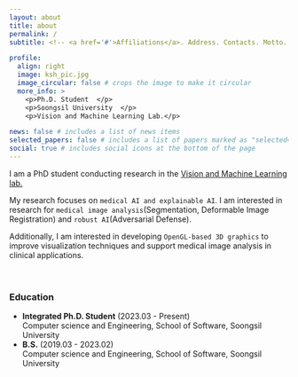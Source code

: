 ```yaml
---
layout: about
title: about
permalink: /
subtitle: <!-- <a href='#'>Affiliations</a>. Address. Contacts. Motto. Etc. -->

profile:
  align: right
  image: ksh_pic.jpg
  image_circular: false # crops the image to make it circular
  more_info: >
    <p>Ph.D. Student  </p>
    <p>Soongsil University  </p>
    <p>Vision and Machine Learning Lab.</p>

news: false # includes a list of news items
selected_papers: false # includes a list of papers marked as "selected={true}"
social: true # includes social icons at the bottom of the page
---
```

I am a PhD student conducting research in the [Vision and Machine Learning lab.](https://sites.google.com/view/vmllab) 

My research focuses on `medical AI and explainable AI`. I am interested in research for `medical image analysis`(Segmentation, Deformable Image Registration) and `robust AI`(Adversarial Defense).

Additionally, I am interested in developing `OpenGL-based 3D graphics` to improve visualization techniques and support medical image analysis in clinical applications.   
<br/><br/>
### **Education**
   - **Integrated Ph.D. Student** (2023.03 - Present)  
      Computer science and Engineering, School of Software, Soongsil University  
   - **B.S.** (2019.03 - 2023.02)  
      Computer science and Engineering, School of Software, Soongsil University
